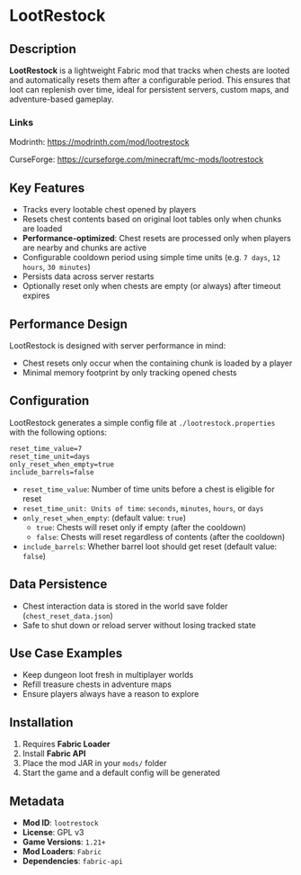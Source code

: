 # LootRestock

## Description

**LootRestock** is a lightweight Fabric mod that tracks when chests are looted and automatically resets them after a configurable period. This ensures that loot can replenish over time, ideal for persistent servers, custom maps, and adventure-based gameplay.

### Links

Modrinth: https://modrinth.com/mod/lootrestock

CurseForge: https://curseforge.com/minecraft/mc-mods/lootrestock

## Key Features

- Tracks every lootable chest opened by players
- Resets chest contents based on original loot tables only when chunks are loaded
- **Performance-optimized**: Chest resets are processed only when players are nearby and chunks are active
- Configurable cooldown period using simple time units (e.g. `7 days`, `12 hours`, `30 minutes`)
- Persists data across server restarts
- Optionally reset only when chests are empty (or always) after timeout expires

## Performance Design
LootRestock is designed with server performance in mind:
- Chest resets only occur when the containing chunk is loaded by a player
- Minimal memory footprint by only tracking opened chests

## Configuration

LootRestock generates a simple config file at `./lootrestock.properties` with the following options:

```properties
reset_time_value=7
reset_time_unit=days
only_reset_when_empty=true
include_barrels=false
```

- `reset_time_value`: Number of time units before a chest is eligible for reset
- `reset_time_unit: Units of time`: `seconds`, `minutes`, `hours`, or `days`
- `only_reset_when_empty`: (default value: `true`)
  - `true`: Chests will reset only if empty (after the cooldown)
  - `false`: Chests will reset regardless of contents (after the cooldown)
- `include_barrels`: Whether barrel loot should get reset (default value: `false`)

## Data Persistence

- Chest interaction data is stored in the world save folder (`chest_reset_data.json`)
- Safe to shut down or reload server without losing tracked state

## Use Case Examples

- Keep dungeon loot fresh in multiplayer worlds
- Refill treasure chests in adventure maps
- Ensure players always have a reason to explore

## Installation

1. Requires **Fabric Loader**
2. Install **Fabric API**
3. Place the mod JAR in your `mods/` folder
4. Start the game and a default config will be generated

## Metadata

- **Mod ID**: `lootrestock`
- **License**: GPL v3
- **Game Versions**: `1.21+` 
- **Mod Loaders**: `Fabric`
- **Dependencies**: `fabric-api`
